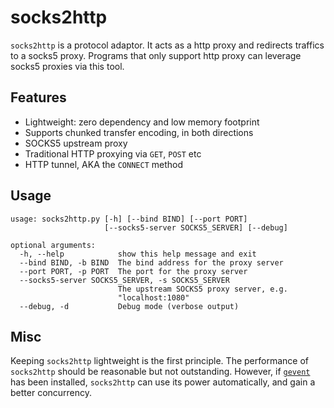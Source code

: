 socks2http
==========

`socks2http` is a protocol adaptor. It acts as a http proxy and redirects traffics to a socks5 proxy. Programs that only support http proxy can leverage socks5 proxies via this tool.

## Features

* Lightweight: zero dependency and low memory footprint
* Supports chunked transfer encoding, in both directions
* SOCKS5 upstream proxy
* Traditional HTTP proxying via `GET`, `POST` etc
* HTTP tunnel, AKA the `CONNECT` method

## Usage

```
usage: socks2http.py [-h] [--bind BIND] [--port PORT]
                     [--socks5-server SOCKS5_SERVER] [--debug]

optional arguments:
  -h, --help            show this help message and exit
  --bind BIND, -b BIND  The bind address for the proxy server
  --port PORT, -p PORT  The port for the proxy server
  --socks5-server SOCKS5_SERVER, -s SOCKS5_SERVER
                        The upstream SOCKS5 proxy server, e.g.
                        "localhost:1080"
  --debug, -d           Debug mode (verbose output)
```

## Misc

Keeping `socks2http` lightweight is the first principle. The performance of `socks2http` should be reasonable but not outstanding. However, if [`gevent`](https://github.com/gevent/gevent) has been installed, `socks2http` can use its power automatically, and gain a better concurrency.
